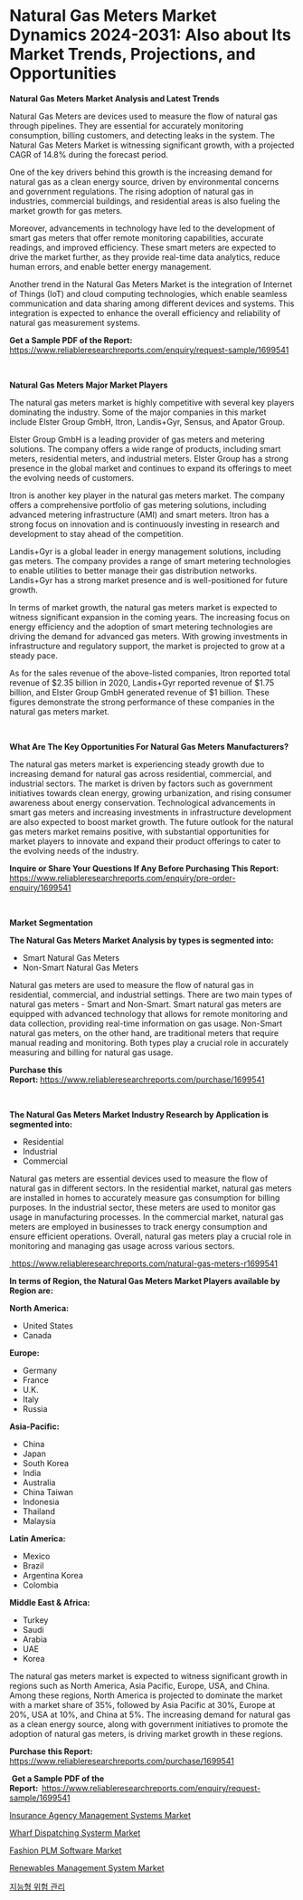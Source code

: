 <p><h1>Natural Gas Meters Market Dynamics 2024-2031: Also about Its Market Trends, Projections, and Opportunities</h1></p><p><strong>Natural Gas Meters Market Analysis and Latest Trends</strong></p>
<p><p>Natural Gas Meters are devices used to measure the flow of natural gas through pipelines. They are essential for accurately monitoring consumption, billing customers, and detecting leaks in the system. The Natural Gas Meters Market is witnessing significant growth, with a projected CAGR of 14.8% during the forecast period. </p><p>One of the key drivers behind this growth is the increasing demand for natural gas as a clean energy source, driven by environmental concerns and government regulations. The rising adoption of natural gas in industries, commercial buildings, and residential areas is also fueling the market growth for gas meters.</p><p>Moreover, advancements in technology have led to the development of smart gas meters that offer remote monitoring capabilities, accurate readings, and improved efficiency. These smart meters are expected to drive the market further, as they provide real-time data analytics, reduce human errors, and enable better energy management.</p><p>Another trend in the Natural Gas Meters Market is the integration of Internet of Things (IoT) and cloud computing technologies, which enable seamless communication and data sharing among different devices and systems. This integration is expected to enhance the overall efficiency and reliability of natural gas measurement systems.</p></p>
<p><strong>Get a Sample PDF of the Report:&nbsp;</strong> <a href="https://www.reliableresearchreports.com/enquiry/request-sample/1699541">https://www.reliableresearchreports.com/enquiry/request-sample/1699541</a></p>
<p>&nbsp;</p>
<p><strong>Natural Gas Meters Major Market Players</strong></p>
<p><p>The natural gas meters market is highly competitive with several key players dominating the industry. Some of the major companies in this market include Elster Group GmbH, Itron, Landis+Gyr, Sensus, and Apator Group.</p><p>Elster Group GmbH is a leading provider of gas meters and metering solutions. The company offers a wide range of products, including smart meters, residential meters, and industrial meters. Elster Group has a strong presence in the global market and continues to expand its offerings to meet the evolving needs of customers.</p><p>Itron is another key player in the natural gas meters market. The company offers a comprehensive portfolio of gas metering solutions, including advanced metering infrastructure (AMI) and smart meters. Itron has a strong focus on innovation and is continuously investing in research and development to stay ahead of the competition.</p><p>Landis+Gyr is a global leader in energy management solutions, including gas meters. The company provides a range of smart metering technologies to enable utilities to better manage their gas distribution networks. Landis+Gyr has a strong market presence and is well-positioned for future growth.</p><p>In terms of market growth, the natural gas meters market is expected to witness significant expansion in the coming years. The increasing focus on energy efficiency and the adoption of smart metering technologies are driving the demand for advanced gas meters. With growing investments in infrastructure and regulatory support, the market is projected to grow at a steady pace.</p><p>As for the sales revenue of the above-listed companies, Itron reported total revenue of $2.35 billion in 2020, Landis+Gyr reported revenue of $1.75 billion, and Elster Group GmbH generated revenue of $1 billion. These figures demonstrate the strong performance of these companies in the natural gas meters market.</p></p>
<p>&nbsp;</p>
<p><strong>What Are The Key Opportunities For Natural Gas Meters Manufacturers?</strong></p>
<p><p>The natural gas meters market is experiencing steady growth due to increasing demand for natural gas across residential, commercial, and industrial sectors. The market is driven by factors such as government initiatives towards clean energy, growing urbanization, and rising consumer awareness about energy conservation. Technological advancements in smart gas meters and increasing investments in infrastructure development are also expected to boost market growth. The future outlook for the natural gas meters market remains positive, with substantial opportunities for market players to innovate and expand their product offerings to cater to the evolving needs of the industry.</p></p>
<p><strong>Inquire or Share Your Questions If Any Before Purchasing This Report:</strong> <a href="https://www.reliableresearchreports.com/enquiry/pre-order-enquiry/1699541">https://www.reliableresearchreports.com/enquiry/pre-order-enquiry/1699541</a></p>
<p>&nbsp;</p>
<p><strong>Market Segmentation</strong></p>
<p><strong>The Natural Gas Meters Market Analysis by types is segmented into:</strong></p>
<p><ul><li>Smart Natural Gas Meters</li><li>Non-Smart Natural Gas Meters</li></ul></p>
<p><p>Natural gas meters are used to measure the flow of natural gas in residential, commercial, and industrial settings. There are two main types of natural gas meters - Smart and Non-Smart. Smart natural gas meters are equipped with advanced technology that allows for remote monitoring and data collection, providing real-time information on gas usage. Non-Smart natural gas meters, on the other hand, are traditional meters that require manual reading and monitoring. Both types play a crucial role in accurately measuring and billing for natural gas usage.</p></p>
<p><strong>Purchase this Report:&nbsp;</strong><a href="https://www.reliableresearchreports.com/purchase/1699541">https://www.reliableresearchreports.com/purchase/1699541</a></p>
<p>&nbsp;</p>
<p><strong>The Natural Gas Meters Market Industry Research by Application is segmented into:</strong></p>
<p><ul><li>Residential</li><li>Industrial</li><li>Commercial</li></ul></p>
<p><p>Natural gas meters are essential devices used to measure the flow of natural gas in different sectors. In the residential market, natural gas meters are installed in homes to accurately measure gas consumption for billing purposes. In the industrial sector, these meters are used to monitor gas usage in manufacturing processes. In the commercial market, natural gas meters are employed in businesses to track energy consumption and ensure efficient operations. Overall, natural gas meters play a crucial role in monitoring and managing gas usage across various sectors.</p></p>
<p><a href="https://www.reliableresearchreports.com/natural-gas-meters-r1699541">&nbsp;https://www.reliableresearchreports.com/natural-gas-meters-r1699541</a></p>
<p><strong>In terms of Region, the Natural Gas Meters Market Players available by Region are:</strong></p>
<p>
    <p> <strong> North America: </strong>
        <ul>
            <li>United States</li>
            <li>Canada</li>
        </ul>
        </p> 
    <p> <strong> Europe: </strong>
        <ul>
            <li>Germany</li>
            <li>France</li>
            <li>U.K.</li>
            <li>Italy</li>
            <li>Russia</li>
        </ul>
        </p> 
    <p> <strong> Asia-Pacific: </strong>
        <ul>
            <li>China</li>
            <li>Japan</li>
            <li>South Korea</li>
            <li>India</li>
            <li>Australia</li>
            <li>China Taiwan</li>
            <li>Indonesia</li>
            <li>Thailand</li>
            <li>Malaysia</li>
        </ul>
        </p> 
    <p> <strong> Latin America: </strong>
        <ul>
            <li>Mexico</li>
            <li>Brazil</li>
            <li>Argentina Korea</li>
            <li>Colombia</li>
        </ul>
        </p> 
    <p> <strong> Middle East & Africa: </strong>
        <ul>
            <li>Turkey</li>
            <li>Saudi</li>
            <li>Arabia</li>
            <li>UAE</li>
            <li>Korea</li>
        </ul>
    </p>
    </p>
<p><p>The natural gas meters market is expected to witness significant growth in regions such as North America, Asia Pacific, Europe, USA, and China. Among these regions, North America is projected to dominate the market with a market share of 35%, followed by Asia Pacific at 30%, Europe at 20%, USA at 10%, and China at 5%. The increasing demand for natural gas as a clean energy source, along with government initiatives to promote the adoption of natural gas meters, is driving market growth in these regions.</p></p>
<p><strong>Purchase this Report: </strong><a href="https://www.reliableresearchreports.com/purchase/1699541">https://www.reliableresearchreports.com/purchase/1699541</a></p>
<p>&nbsp;<strong>Get a Sample PDF of the Report:&nbsp;&nbsp;</strong><a href="https://www.reliableresearchreports.com/enquiry/request-sample/1699541">https://www.reliableresearchreports.com/enquiry/request-sample/1699541</a></p>
<p><strong></strong></p>
<p><p><a href="https://www.linkedin.com/pulse/insurance-agency-management-systems-market-insights-cagr-axlve">Insurance Agency Management Systems Market</a></p><p><a href="https://github.com/susanjprice2023/Market-Research-Report-List-1/blob/main/wharf-dispatching-systerm-market.md">Wharf Dispatching Systerm Market</a></p><p><a href="https://www.linkedin.com/pulse/fashion-plm-software-market-exploring-share-trends-future-bt9he">Fashion PLM Software Market</a></p><p><a href="https://github.com/RosemarieLeffler2023/Market-Research-Report-List-1/blob/main/renewables-management-system-market.md">Renewables Management System Market</a></p><p><a href="https://github.com/valroy852/Market-Research-Report-List-1/blob/main/115646764443.md">지능형 위험 관리</a></p></p>
